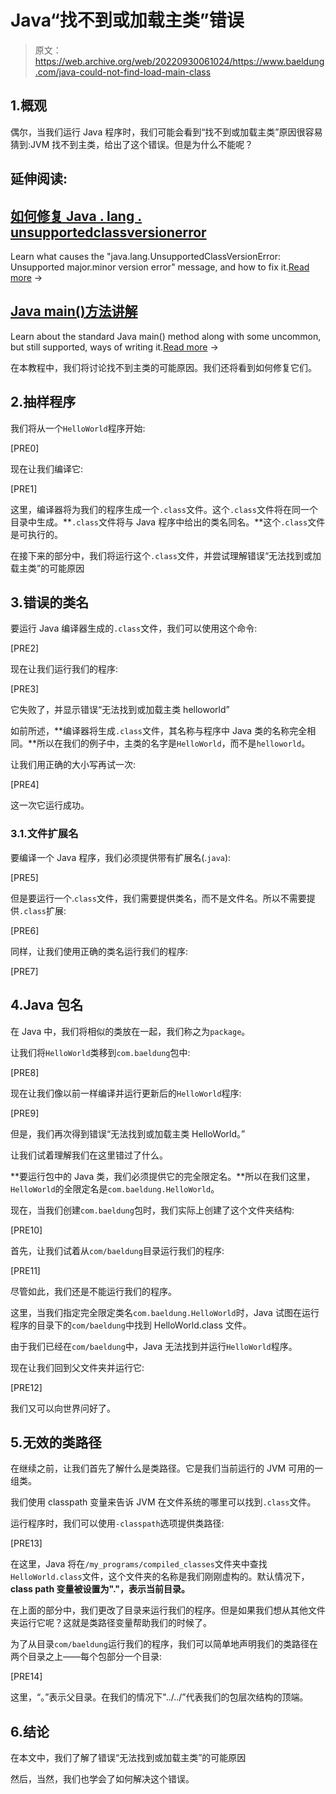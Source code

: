 # Java“找不到或加载主类”错误

> 原文：<https://web.archive.org/web/20220930061024/https://www.baeldung.com/java-could-not-find-load-main-class>

## 1.概观

偶尔，当我们运行 Java 程序时，我们可能会看到“找不到或加载主类”原因很容易猜到:JVM 找不到主类，给出了这个错误。但是为什么不能呢？

## 延伸阅读:

## [如何修复 Java . lang . unsupportedclassversionerror](/web/20220803080356/https://www.baeldung.com/java-lang-unsupportedclassversion)

Learn what causes the "java.lang.UnsupportedClassVersionError: Unsupported major.minor version error" message, and how to fix it.[Read more](/web/20220803080356/https://www.baeldung.com/java-lang-unsupportedclassversion) →

## [Java main()方法讲解](/web/20220803080356/https://www.baeldung.com/java-main-method)

Learn about the standard Java main() method along with some uncommon, but still supported, ways of writing it.[Read more](/web/20220803080356/https://www.baeldung.com/java-main-method) →

在本教程中，我们将讨论找不到主类的可能原因。我们还将看到如何修复它们。

## 2.抽样程序

我们将从一个`HelloWorld`程序开始:

[PRE0]

现在让我们编译它:

[PRE1]

这里，编译器将为我们的程序生成一个`.class`文件。这个`.class`文件将在同一个目录中生成。**`.class`文件将与 Java 程序中给出的类名同名。**这个`.class`文件是可执行的。

在接下来的部分中，我们将运行这个`.class`文件，并尝试理解错误“无法找到或加载主类”的可能原因

## 3.错误的类名

要运行 Java 编译器生成的`.class`文件，我们可以使用这个命令:

[PRE2]

现在让我们运行我们的程序:

[PRE3]

它失败了，并显示错误“无法找到或加载主类 helloworld”

如前所述，**编译器将生成`.class`文件，其名称与程序中 Java 类的名称完全相同。**所以在我们的例子中，主类的名字是`HelloWorld`，而不是`helloworld`。

让我们用正确的大小写再试一次:

[PRE4]

这一次它运行成功。

### 3.1.文件扩展名

要编译一个 Java 程序，我们必须提供带有扩展名(.`java`):

[PRE5]

但是要运行一个.`class`文件，我们需要提供类名，而不是文件名。所以不需要提供`.class`扩展:

[PRE6]

同样，让我们使用正确的类名运行我们的程序:

[PRE7]

## 4.Java 包名

在 Java 中，我们将相似的类放在一起，我们称之为`package`。

让我们将`HelloWorld`类移到`com.baeldung`包中:

[PRE8]

现在让我们像以前一样编译并运行更新后的`HelloWorld`程序:

[PRE9]

但是，我们再次得到错误“无法找到或加载主类 HelloWorld。”

让我们试着理解我们在这里错过了什么。

**要运行包中的 Java 类，我们必须提供它的完全限定名。**所以在我们这里，`HelloWorld`的全限定名是`com.baeldung.HelloWorld`。

现在，当我们创建`com.baeldung`包时，我们实际上创建了这个文件夹结构:

[PRE10]

首先，让我们试着从`com/baeldung`目录运行我们的程序:

[PRE11]

尽管如此，我们还是不能运行我们的程序。

这里，当我们指定完全限定类名`com.baeldung.HelloWorld`时，Java 试图在运行程序的目录下的`com/baeldung`中找到 HelloWorld.class 文件。

由于我们已经在`com/baeldung`中，Java 无法找到并运行`HelloWorld`程序。

现在让我们回到父文件夹并运行它:

[PRE12]

我们又可以向世界问好了。

## 5.无效的类路径

在继续之前，让我们首先了解什么是类路径。它是我们当前运行的 JVM 可用的一组类。

我们使用 classpath 变量来告诉 JVM 在文件系统的哪里可以找到`.class`文件。

运行程序时，我们可以使用`-classpath`选项提供类路径:

[PRE13]

在这里，Java 将在`/my_programs/compiled_classes`文件夹中查找`HelloWorld.class`文件，这个文件夹的名称是我们刚刚虚构的。默认情况下，**class path 变量被设置为"."，表示当前目录。**

在上面的部分中，我们更改了目录来运行我们的程序。但是如果我们想从其他文件夹运行它呢？这就是类路径变量帮助我们的时候了。

为了从目录`com/baeldung`运行我们的程序，我们可以简单地声明我们的类路径在两个目录之上——每个包部分一个目录:

[PRE14]

这里，“。”表示父目录。在我们的情况下"../../”代表我们的包层次结构的顶端。

## 6.结论

在本文中，我们了解了错误“无法找到或加载主类”的可能原因

然后，当然，我们也学会了如何解决这个错误。
